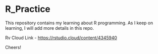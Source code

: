 # R_Practice

This repository contains my learning about R programming.
As I keep on learning, I will add more details in this repo. 

Rv Cloud Link - https://rstudio.cloud/content/4345940

Cheers!
